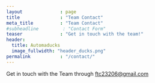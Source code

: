 ```yaml
---
layout              : page
title               : "Team Contact"
meta_title          : "Team Contact"
#subheadline         : "Contact Form"
teaser              : "Get in touch with the team!"
header:
  title: Automaducks
  image_fullwidth: "header_ducks.png"
permalink           : "/contact/"
---
```

Get in touch with the Team through <ftc23206@gmail.com>